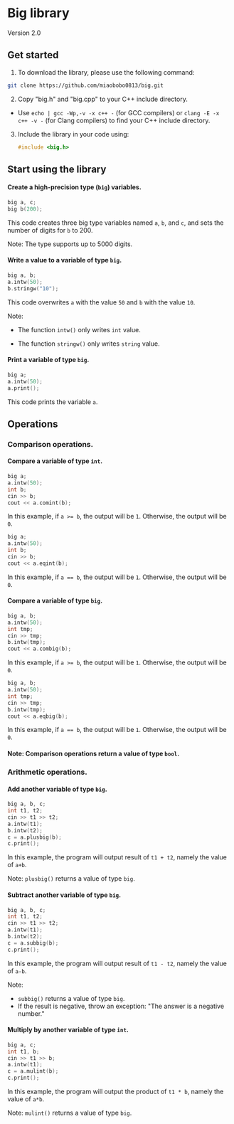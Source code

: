 # Big library

Version 2.0

## Get started

1. To download the library, please use the following command:
```Bash
git clone https://github.com/miaobobo0813/big.git
```

2. Copy "big.h" and "big.cpp" to your C++ include directory.
  - Use `echo | gcc -Wp,-v -x c++ -` (for GCC compilers) or `clang -E -x c++ -v -` (for Clang compilers) to find your C++ include directory.

3. Include the library in your code using:
   ```Cpp
   #include <big.h>
   ```

## Start using the library

#### Create a high-precision type (`big`) variables.
```Cpp
big a, c;
big b(200);
```
This code creates three big type variables named `a`, `b`, and `c`, and sets the number of digits for `b` to 200. 

Note: The type supports up to 5000 digits.

#### Write a value to a variable of type `big`.
```Cpp
big a, b;
a.intw(50);
b.stringw("10");
```
This code overwrites `a` with the value `50` and `b` with the value `10`.

Note: 

  - The function `intw()` only writes `int` value.

  - The function `stringw()` only writes `string` value.

#### Print a variable of type `big`.
```Cpp
big a;
a.intw(50);
a.print();
```
This code prints the variable `a`.

## Operations

### Comparison operations.

#### Compare a variable of type `int`.
```Cpp
big a;
a.intw(50);
int b;
cin >> b;
cout << a.comint(b);
```
In this example, if `a >= b`, the output will be `1`. Otherwise, the output will be `0`.

```Cpp
big a;
a.intw(50);
int b;
cin >> b;
cout << a.eqint(b);
```
In this example, if `a == b`, the output will be `1`. Otherwise, the output will be `0`.

#### Compare a variable of type `big`.
```Cpp
big a, b;
a.intw(50);
int tmp;
cin >> tmp;
b.intw(tmp);
cout << a.combig(b);
```
In this example, if `a >= b`, the output will be `1`. Otherwise, the output will be `0`.

```Cpp
big a, b;
a.intw(50);
int tmp;
cin >> tmp;
b.intw(tmp);
cout << a.eqbig(b);
```
In this example, if `a == b`, the output will be `1`. Otherwise, the output will be `0`.

#### Note: Comparison operations return a value of type `bool`.

### Arithmetic operations.

#### Add another variable of type `big`.
```Cpp
big a, b, c;
int t1, t2;
cin >> t1 >> t2;
a.intw(t1);
b.intw(t2);
c = a.plusbig(b);
c.print();
```
In this example, the program will output result of `t1 + t2`, namely the value of `a+b`.

Note: `plusbig()` returns a value of type `big`.

#### Subtract another variable of type `big`.
```Cpp
big a, b, c;
int t1, t2;
cin >> t1 >> t2;
a.intw(t1);
b.intw(t2);
c = a.subbig(b);
c.print();
```
In this example, the program will output result of `t1 - t2`, namely the value of `a-b`.

Note: 
  - `subbig()` returns a value of type `big`.
  - If the result is negative, throw an exception: "The answer is a negative number."

#### Multiply by another variable of type `int`.
```Cpp
big a, c;
int t1, b;
cin >> t1 >> b;
a.intw(t1);
c = a.mulint(b);
c.print();
```
In this example, the program will output the product of `t1 * b`, namely the value of `a*b`.

Note: `mulint()` returns a value of type `big`.
